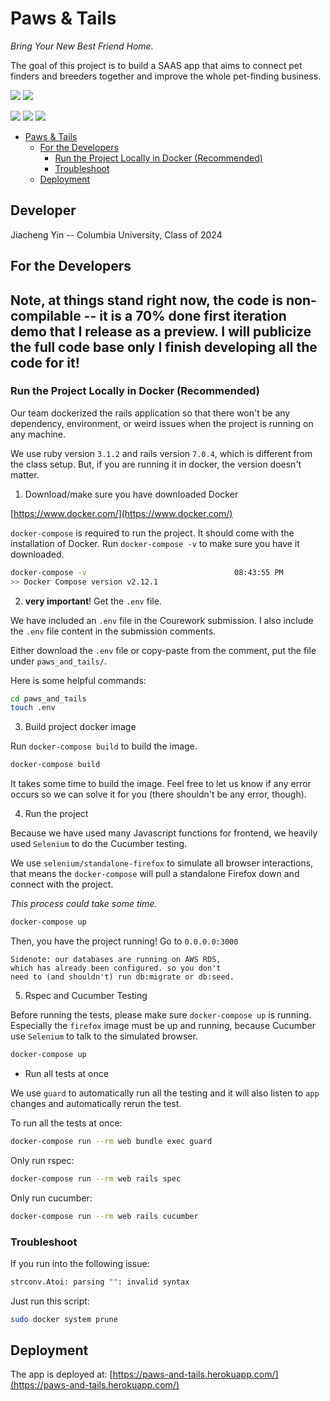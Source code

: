# Paws & Tails

*Bring Your New Best Friend Home.*

The goal of this project is to build a SAAS app that aims to connect pet finders and breeders together and improve the whole pet-finding business.

![](https://img.shields.io/badge/ruby-3.1.2-informational) ![](https://img.shields.io/badge/rails-7.0.4-informational)

![](https://img.shields.io/badge/coverage-98%25-brightgreen) ![](https://img.shields.io/badge/build-passing-green) ![](https://img.shields.io/badge/tests-288%20passed-red)


<!-- @import "[TOC]" {cmd="toc" depthFrom=1 depthTo=6 orderedList=false} -->

<!-- code_chunk_output -->

- [Paws & Tails](#paws-tails)
  - [For the Developers](#for-the-developers)
    - [Run the Project Locally in Docker (Recommended)](#run-the-project-locally-in-docker-recommended)
    - [Troubleshoot](#troubleshoot)
  - [Deployment](#deployment)

<!-- /code_chunk_output -->

## Developer
Jiacheng Yin -- Columbia University, Class of 2024

## For the Developers

## Note, at things stand right now, the code is non-compilable -- it is a 70% done first iteration demo that I release as a preview. I will publicize the full code base only I finish developing all the code for it!

### Run the Project Locally in Docker (Recommended)

Our team dockerized the rails application so that there won't be any dependency, environment, or weird issues when the project is running on any machine.

We use ruby version `3.1.2` and rails version `7.0.4`, which is different from the class setup. But, if you are running it in docker, the version doesn't matter.

1. Download/make sure you have downloaded Docker

[https://www.docker.com/](https://www.docker.com/)

`docker-compose` is required to run the project. It should come with the installation of Docker. Run `docker-compose -v` to make sure you have it downloaded.

```bash
docker-compose -v                                 08:43:55 PM
>> Docker Compose version v2.12.1
```

2. **very important**! Get the `.env` file.

We have included an `.env` file in the Courework submission. I also include the `.env` file content in the submission comments.

Either download the `.env` file or copy-paste from the comment, put the file under `paws_and_tails/`.

Here is some helpful commands:

```bash 
cd paws_and_tails
touch .env
```


3. Build project docker image

Run `docker-compose build` to build the image.

```bash
docker-compose build
```

It takes some time to build the image. Feel free to let us know if any error occurs so we can solve it for you (there shouldn't be any error, though).

4. Run the project

Because we have used many Javascript functions for frontend, we heavily used `Selenium` to do the Cucumber testing. 

We use `selenium/standalone-firefox` to simulate all browser interactions, that means the `docker-compose` will pull a standalone Firefox down and connect with the project. 

*This process could take some time.*

```bash 
docker-compose up
```

Then, you have the project running! Go to `0.0.0.0:3000`

    Sidenote: our databases are running on AWS RDS,
    which has already been configured. so you don't 
    need to (and shouldn't) run db:migrate or db:seed.

5. Rspec and Cucumber Testing

Before running the tests, please make sure `docker-compose up` is running. Especially the `firefox` image must be up and running, because Cucumber use `Selenium` to talk to the simulated browser.

```bash
docker-compose up
```

- Run all tests at once

We use `guard` to automatically run all the testing and it will also listen to `app` changes and automatically rerun the test.

To run all the tests at once:

```bash 
docker-compose run --rm web bundle exec guard
```

Only run rspec:

```bash 
docker-compose run --rm web rails spec
```

Only run cucumber:

```bash 
docker-compose run --rm web rails cucumber
```

### Troubleshoot

If you run into the following issue:

```bash
strconv.Atoi: parsing "": invalid syntax
```

Just run this script:

```bash
sudo docker system prune
```

## Deployment

The app is deployed at: [https://paws-and-tails.herokuapp.com/](https://paws-and-tails.herokuapp.com/)
